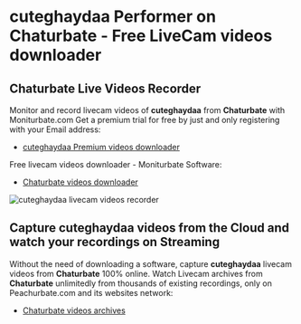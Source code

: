 # cuteghaydaa Performer on Chaturbate - Free LiveCam videos downloader

## Chaturbate Live Videos Recorder

Monitor and record livecam videos of **cuteghaydaa** from **Chaturbate** with Moniturbate.com
Get a premium trial for free by just and only registering with your Email address:
* [cuteghaydaa Premium videos downloader](https://moniturbate.com/request-demo-licence-key.html)

Free livecam videos downloader - Moniturbate Software:
* [Chaturbate videos downloader](https://moniturbate.com/moniturbate-download-software.html)

![cuteghaydaa livecam videos recorder](https://peachurnet.com/templates/moniturbate-software.png)


## Capture cuteghaydaa videos from the Cloud and watch your recordings on Streaming

Without the need of downloading a software, capture **cuteghaydaa** livecam videos from **Chaturbate** 100% online.
Watch Livecam archives from **Chaturbate** unlimitedly from thousands of existing recordings, only on Peachurbate.com and its websites network:
* [Chaturbate videos archives](https://peachurnet.com/)
